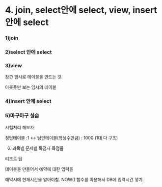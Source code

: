 # 4. join, select안에 select, view, insert안에 select

### 1)join



















### 2)select 안에 select





















### 3)view

잠깐 임시로 테이블을 만드는 것.

아웃풋만 보는 임시의 테이블













### 4)Insert 안에 select













### 5)마구마구 실습

시험처리 해보자

정답테이블 :1 ↔ 담안테이블(학생수만큼) : 1000  (1대 다 구조)



6. 과목별 문제별 득점자 득점율

   

리조트 팁

테이블을 만들어서 예약에 대한 입력을

예약시에 현재시간을 알아야함. NOW() 함수를 이용해서 DB에 입력시간 넣기.

